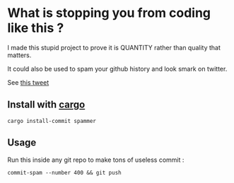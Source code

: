 # What is stopping you from coding like this ? 

I made this stupid project to prove it is QUANTITY rather than quality that matters.

It could also be used to spam your github history and look smark on twitter. 

See [this tweet](https://twitter.com/haysstanford/status/1306209477226569729)

## Install with [cargo](https://doc.rust-lang.org/cargo/getting-started/installation.html)
 
```
cargo install-commit spammer
```

## Usage 

Run this inside any git repo to make tons of useless commit :

```shell script
commit-spam --number 400 && git push
```